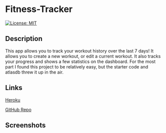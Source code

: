 # Fitness-Tracker
[![License: MIT](https://img.shields.io/badge/License-MIT-yellow.svg)](https://opensource.org/licenses/MIT)

## Description 
This app allows you to track your workout history over the last 7 days! It allows you to create a new workout, or edit a current workout. It also tracks your progress and shows a few statistics on the dashboard. For the most part I found this project to be relatively easy, but the starter code and atlasdb threw it up in the air. 

## Links
[Heroku](https://fitness-tracker-yey.herokuapp.com/?id=616b6367869c0000162ff686)

[GitHub Repo](https://github.com/Mheer91/fitness-tracker)

## Screenshots
